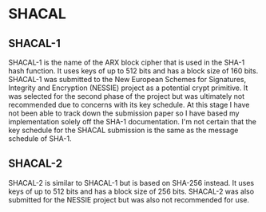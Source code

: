 # SHACAL

## SHACAL-1
SHACAL-1 is the name of the ARX block cipher that is used in the SHA-1 hash function. 
It uses keys of up to 512 bits and has a block size of 160 bits.
SHACAL-1 was submitted to the New European Schemes for Signatures, Integrity and Encryption (NESSIE) project as a potential crypt primitive. 
It was selected for the second phase of the project but was ultimately not recommended due to concerns with its key schedule.
At this stage I have not been able to track down the submission paper so I have based my implementation solely off the SHA-1 documentation.
I'm not certain that the key schedule for the SHACAL submission is the same as the message schedule of SHA-1.

## SHACAL-2
SHACAL-2 is similar to SHACAL-1 but is based on SHA-256 instead.
It uses keys of up to 512 bits and has a block size of 256 bits.
SHACAL-2 was also submitted for the NESSIE project but was also not recommended for use.